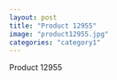 ```yaml
---
layout: post
title: "Product 12955"
image: "product12955.jpg"
categories: "category1"
---
```

Product 12955

